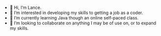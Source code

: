 - 👋 Hi, I’m Lance.
- 👀 I’m interested in developing my skills to getting a job as a coder.
- 🌱 I’m currently learning Java though an online self-paced class. 
- 💞️ I’m looking to collaborate on anything I may be of use on, or to expand my skills.

<!---
Lanceb1434/Lanceb1434 is a ✨ special ✨ repository because its `README.md` (this file) appears on your GitHub profile.
You can click the Preview link to take a look at your changes.
--->
